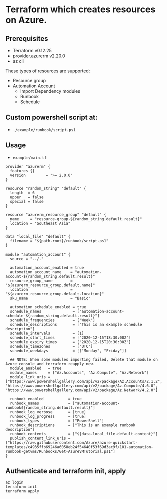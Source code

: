 # Terraform which creates resources on Azure.

## Prerequisites
- Terraform v0.12.25
- provider.azurerm v2.20.0
- az cli

These types of resources are supported:

- Resource group
- Automation Account
   - Import Dependency modules
   - Runbook
   - Schedule

## Custom powershell script at:

- `./example/runbook/script.ps1`

## Usage

- `example/main.tf`

```
provider "azurerm" {
  features {}
  version         = ">= 2.0.0"
}

resource "random_string" "default" {
  length  = 6
  upper   = false
  special = false
}

resource "azurerm_resource_group" "default" {
  name     = "resource-group-${random_string.default.result}"
  location = "Southeast Asia"
}

data "local_file" "default" {
  filename = "${path.root}/runbook/script.ps1"
}

module "automation_account" {
  source = "../."

  automation_account_enabled = true
  automation_account_name    = "automation-account-${random_string.default.result}"
  resource_group_name        = "${azurerm_resource_group.default.name}"
  location                   = "${azurerm_resource_group.default.location}"
  sku_name                   = "Basic"

  automation_schedule_enabled = true
  schedule_names              = ["automation-account-schedule-${random_string.default.result}"]
  schedule_frequencies        = ["Week"]
  schedule_descriptions       = ["This is an example schedule description"]
  schedule_intervals          = [1]
  schedule_start_times        = ["2020-12-15T18:30:00Z"]
  schedule_expiry_times       = ["2020-12-15T20:30:00Z"]
  schedule_timezones          = ["UTC"]
  schedule_weekdays           = [["Monday", "Friday"]]

  ## NOTE: When some modules importing failed, Delete that module on Azure console and terraform reapply new.
  module_enabled   = true
  module_names     = ["Az.Accounts", "Az.Compute", "Az.Network"]
  module_link_uris = ["https://www.powershellgallery.com/api/v2/package/Az.Accounts/2.1.2", "https://www.powershellgallery.com/api/v2/package/Az.Compute/4.6.0", "https://www.powershellgallery.com/api/v2/package/Az.Network/4.2.0"]

  runbook_enabled           = true
  runbook_names             = ["automation-account-runbook${random_string.default.result}"]
  runbook_log_verbose       = [true]
  runbook_log_progress      = [true]
  runbook_types             = ["PowerShell"]
  runbook_descriptions      = ["This is an example runbook description"]
  runbook_contents          = ["${data.local_file.default.content}"]
  publish_content_link_uris = ["https://raw.githubusercontent.com/Azure/azure-quickstart-templates/c4935ffb69246a6058eb24f54640f53f69d3ac9f/101-automation-runbook-getvms/Runbooks/Get-AzureVMTutorial.ps1"]
}
```


## Authenticate and terraform init, apply
```
az login
terraform init
terraform apply 
```
